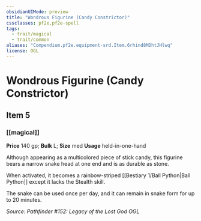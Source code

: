 ```yaml
---
obsidianUIMode: preview
title: "Wondrous Figurine (Candy Constrictor)"
cssclasses: pf2e,pf2e-spell
tags:
  - trait/magical
  - trait/common
aliases: "Compendium.pf2e.equipment-srd.Item.6rhind8MDhtJHlwq"
license: OGL
---
```

# Wondrous Figurine (Candy Constrictor)
## Item 5
### [[magical]]


**Price** 140 gp; 
**Bulk** L; **Size** med
**Usage** held-in-one-hand

Although appearing as a multicolored piece of stick candy, this figurine bears a narrow snake head at one end and is as durable as stone.

When activated, it becomes a rainbow-striped [[Bestiary 1/Ball Python|Ball Python]] except it lacks the Stealth skill.

The snake can be used once per day, and it can remain in snake form for up to 20 minutes.

*Source: Pathfinder #152: Legacy of the Lost God*
*OGL*